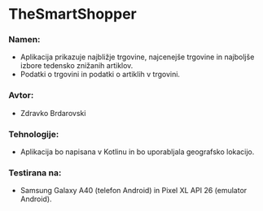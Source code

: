# TheSmartShopper

### Namen: 
* Aplikacija prikazuje najbližje trgovine, najcenejše trgovine in najboljše izbore tedensko znižanih artiklov.
* Podatki o trgovini in podatki o artiklih v trgovini.


### Avtor:
* Zdravko Brdarovski

### Tehnologije:
* Aplikacija bo napisana v Kotlinu in bo uporabljala geografsko lokacijo.

### Testirana na:
* Samsung Galaxy A40 (telefon Android) in Pixel XL API 26 (emulator Android).
